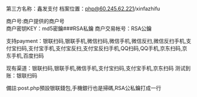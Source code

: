 第三方名称：鑫发支付
档案位置：php@60.245.62.221/xinfazhifu  
 
商户号:商户提供的商户号  
商户密钥KEY：md5密鑰###RSA私鑰
商户交易帐号：RSA公鑰
 
支持payment：银联扫码,银联手机,微信扫码,微信手机,微信反扫,微信反扫手机,支付宝扫码,支付宝手机,支付宝反扫,支付宝反扫手机,QQ扫码,QQ手机,京东扫码,京东手机,百度扫码
  
现有渠道：银联扫码,银联手机,微信手机,支付宝扫码,支付宝手机,京东扫码
测试到账：银联扫码

備註:post.php預設银联錢包,手機銀行也是掃碼,RSA公私鑰打成一行